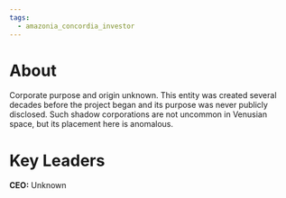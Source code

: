 ```yaml
---
tags:
  - amazonia_concordia_investor
---
```

# About
Corporate purpose and origin unknown. This entity was created several decades before the project began and its purpose was never publicly disclosed. Such shadow corporations are not uncommon in Venusian space, but its placement here is anomalous. 

# Key Leaders
**CEO:** Unknown
